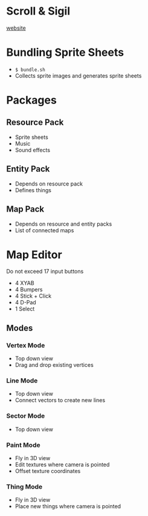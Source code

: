 # Scroll & Sigil

[website](https://scrollandsigil.com)

# Bundling Sprite Sheets

- `$ bundle.sh`
- Collects sprite images and generates sprite sheets

# Packages

## Resource Pack

- Sprite sheets
- Music
- Sound effects

## Entity Pack

- Depends on resource pack
- Defines things

## Map Pack

- Depends on resource and entity packs
- List of connected maps

# Map Editor

Do not exceed 17 input buttons

- 4 XYAB
- 4 Bumpers
- 4 Stick + Click
- 4 D-Pad
- 1 Select

## Modes

### Vertex Mode

- Top down view
- Drag and drop existing vertices

### Line Mode

- Top down view
- Connect vectors to create new lines

### Sector Mode

- Top down view

### Paint Mode

- Fly in 3D view
- Edit textures where camera is pointed
- Offset texture coordinates

### Thing Mode

- Fly in 3D view
- Place new things where camera is pointed
